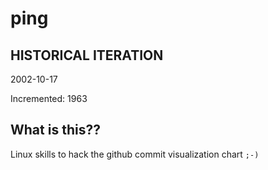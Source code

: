 # ping

## HISTORICAL ITERATION
2002-10-17

Incremented: 1963

## What is this?? 
Linux skills to hack the github commit visualization chart `;-)`
